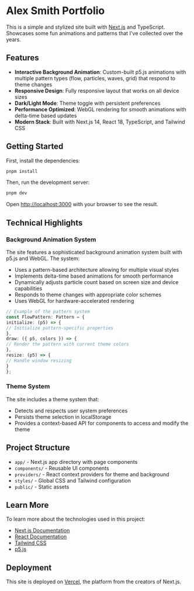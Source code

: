 # Alex Smith Portfolio

This is a simple and stylized site built with [Next.js](https://nextjs.org/) and TypeScript. Showcases some fun animations and patterns that I've collected over the years.

## Features

- **Interactive Background Animation**: Custom-built p5.js animations with multiple pattern types (flow, particles, waves, grid) that respond to theme changes
- **Responsive Design**: Fully responsive layout that works on all device sizes
- **Dark/Light Mode**: Theme toggle with persistent preferences
- **Performance Optimized**: WebGL rendering for smooth animations with delta-time based updates
- **Modern Stack**: Built with Next.js 14, React 18, TypeScript, and Tailwind CSS

## Getting Started

First, install the dependencies:

```bash
pnpm install
```

Then, run the development server:

```bash
pnpm dev
```

Open [http://localhost:3000](http://localhost:3000) with your browser to see the result.

## Technical Highlights

### Background Animation System

The site features a sophisticated background animation system built with p5.js and WebGL. The system:

- Uses a pattern-based architecture allowing for multiple visual styles
- Implements delta-time based animations for smooth performance
- Dynamically adjusts particle count based on screen size and device capabilities
- Responds to theme changes with appropriate color schemes
- Uses WebGL for hardware-accelerated rendering

```typescript
// Example of the pattern system
const FlowPattern: Pattern = {
initialize: (p5) => {
// Initialize pattern-specific properties
},
draw: ({ p5, colors }) => {
// Render the pattern with current theme colors
},
resize: (p5) => {
// Handle window resizing
}
};
```

### Theme System

The site includes a theme system that:
- Detects and respects user system preferences
- Persists theme selection in localStorage
- Provides a context-based API for components to access and modify the theme

## Project Structure

- `app/` - Next.js app directory with page components
- `components/` - Reusable UI components
- `providers/` - React context providers for theme and background
- `styles/` - Global CSS and Tailwind configuration
- `public/` - Static assets

## Learn More

To learn more about the technologies used in this project:

- [Next.js Documentation](https://nextjs.org/docs)
- [React Documentation](https://reactjs.org/docs)
- [Tailwind CSS](https://tailwindcss.com/docs)
- [p5.js](https://p5js.org/reference/)

## Deployment

This site is deployed on [Vercel](https://vercel.com), the platform from the creators of Next.js.